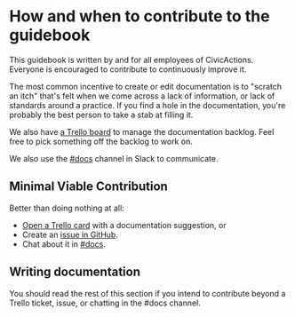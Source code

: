# How and when to contribute to the guidebook

This guidebook is written by and for all employees of CivicActions. Everyone is encouraged to contribute to continuously improve it.

The most common incentive to create or edit documentation is to "scratch an itch" that's felt when we come across a lack of information, or lack of standards around a practice. If you find a hole in the documentation, you're probably the best person to take a stab at filling it.

We also have [a Trello board](https://trello.com/b/ZKx6l4bC/civicactions-documentation-project) to manage the documentation backlog. Feel free to pick something off the backlog to work on.

We also use the [#docs](https://civicactions.slack.com/messages/docs/) channel in Slack to communicate.

## Minimal Viable Contribution

Better than doing nothing at all:

- [Open a Trello card](https://trello.com/b/ZKx6l4bC/civicactions-documentation-project) with a documentation suggestion, or
- Create an [issue in GitHub](https://github.com/CivicActions/handbook/issues/new).
- Chat about it in [#docs](https://civicactions.slack.com/messages/docs/).

## Writing documentation

You should read the rest of this section if you intend to contribute beyond a Trello ticket, issue, or chatting in the #docs channel.
